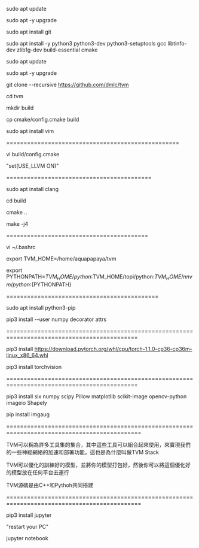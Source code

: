 sudo apt update

sudo apt -y upgrade

sudo apt install git

sudo apt install -y python3 python3-dev python3-setuptools gcc libtinfo-dev zlib1g-dev build-essential cmake

sudo apt update

sudo apt -y upgrade

git clone --recursive https://github.com/dmlc/tvm

cd tvm

mkdir build

cp cmake/config.cmake build

sudo apt install vim

==================================================

vi build/config.cmake

"set(USE_LLVM ON)"

==========================================

sudo apt install clang

cd build

cmake ..

make -j4

=========================================

vi ~/.bashrc

export TVM_HOME=/home/aquapapaya/tvm

export PYTHONPATH=$TVM_HOME/python:$TVM_HOME/topi/python:$TVM_HOME/nnvm/python:${PYTHONPATH}

============================================

sudo apt install python3-pip

pip3 install --user numpy decorator attrs

============================================================================================

pip3 install https://download.pytorch.org/whl/cpu/torch-1.1.0-cp36-cp36m-linux_x86_64.whl

pip3 install torchvision

============================================================================================

pip3 install six numpy scipy Pillow matplotlib scikit-image opencv-python imageio Shapely

pip install imgaug

=============================================================================================

TVM可以稱為許多工具集的集合，其中這些工具可以組合起來使用，來實現我們的一些神經網絡的加速和部署功能。這也是為什麼叫做TVM Stack

TVM可以優化的訓練好的模型，並將你的模型打包好，然後你可以將這個優化好的模型放在任何平台去運行

TVM源碼是由C++和Pythoh共同搭建

=============================================================================================

pip3 install jupyter

"restart your PC"

jupyter notebook
